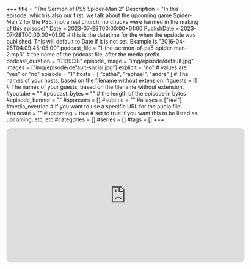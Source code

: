 +++
title = "The Sermon of PS5 Spider-Man 2"
Description = "In this episode, which is also our first, we talk about the upcoming game Spider-Man 2 for the PS5. (not a real church, no chucks were harmed in the making of this episode)"
Date = 2023-07-28T00:00:00+01:00
PublishDate = 2023-07-28T00:00:00+01:00 # this is the datetime for the when the epsiode was published. This will default to Date if it is not set. Example is "2016-04-25T04:09:45-05:00"
podcast_file = "1-the-sermon-of-ps5-spider-man-2.mp3" # the name of the podcast file, after the media prefix.
podcast_duration = "01:19:38"
episode_image = "img/episode/default.jpg"
images = ["img/episode/default-social.jpg"]
explicit = "no" # values are "yes" or "no"
episode = "1"
hosts = [ "cathal", "raphael", "andre" ] # The names of your hosts, based on the filename without extension.
#guests = [] # The names of your guests, based on the filename without extension.
#youtube = ""
#podcast_bytes = "" # the length of the episode in bytes
#episode_banner = ""
#sponsors = []
#subtitle = ""
#aliases = ["/##"]
#media_override # if you want to use a specific URL for the audio file
#truncate = ""
#upcoming = true # set to true if you want this to be listed as upcoming, etc, etc
#categories = []
#series = []
#tags = []
+++

<iframe style="border-radius:12px" src="https://open.spotify.com/embed/episode/1Jp78X0o5iBmEntp1XHBM7/video?utm_source=generator" width="624" height="351" frameBorder="0" allowfullscreen="" allow="autoplay; clipboard-write; encrypted-media; fullscreen; picture-in-picture" loading="lazy"></iframe>
